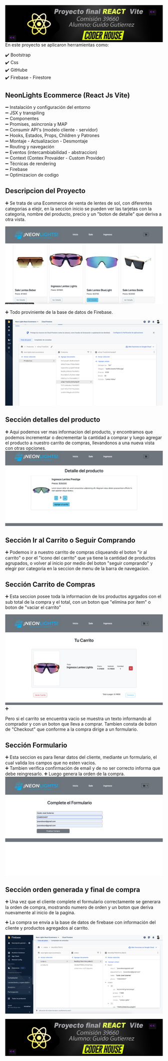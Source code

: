 <img src='./imgReadme/React1.png' align='left'>

<br>


En este proyecto se aplicaron herramientas como:

✔️ Bootstrap <br>
✔️ Css <br>
✔️ GitHube <br>
✔️ Firebase - Firestore <br>

<h2> NeonLights Ecommerce (React Js Vite) </h2>

➖ Instalación y configuración del entorno <br>
➖ JSX y transpiling <br>
➖ Componentes <br>
➖ Promises, asincronía y MAP <br>
➖ Consumir API's (modelo cliente - servidor) <br>
➖ Hooks, Estados, Props, Children y Patrones <br>
➖ Montaje - Actualizacion - Desmontaje <br>
➖ Routing y navegación <br>
➖ Eventos (intercambiabilidad - abstraccion) <br>
➖ Context (Contex Provaider - Custom Provider) <br>
➖ Técnicas de rendering <br>
➖ Firebase <br>
➖ Optimizacion de codigo <br>

<h2> Descripcion del Proyecto </h2>

➕ Se trata de una Ecommerce de venta de lentes de sol, con diferentes categorias a elejir,
 en la seccion inicio se pueden ver las tarjetas con la categoria, nombre del producto, precio y un 
 "boton de detalle" que deriva a otra vista. <br>
 
 
 <img src='./imgReadme/Captura5.png' >

 
 
 
➕ Todo proviniente de la base de datos de Firebase. <br>

<img src='./imgReadme/Captura2.png' >


<h2> Sección detalles del producto </h2>
➕ Aqui podemos ver mas informacion del producto, y encontramos que podemos incrementar o decrementar la 
cantidad a comprar y luego agregar el producto a nuestro carrito de compras, llevandonos a una nueva vista con otras opciones.

<img src='./imgReadme/Captura8.png' >
   
 <h2> Sección Ir al Carrito o Seguir Comprando </h2>

➕ Podemos ir a nuestro carrito de compras cliqueando el boton "ir al carrito" o por el "icono del carrito" que ya tiene la cantidad  de productos agrupados, o volver al inicio por medio del boton "seguir comprando" y elegir por categoria en la seccion de menu de la barra de navegacion.

<h2> Sección Carrito de Compras </h2>
➕ Esta seccion posee toda la informacion de los productos agrgados con el sub total de la compra y el total, con un boton que "elimina por item" o boton de "vaciar el carrito" 

<img src='./imgReadme/Captura7.png' >➕

Pero si el carrito se encuentra vacio se muestra un texto informando al comprador y con un boton que lleva a comprar. Tambien consta de  boton de "Checkout" que conforme a la compra dirige a un formulario.

 <h2> Sección Formulario </h2>
➕ Esta seccion es para llenar datos del cliente, mediante un formulario, el cual valida los campos que no esten vacios.
<br>
➕ Tambien verifica confirmación de email y de no ser correcto informa que debe reingresarlo.
➕ Luego genera la orden de la compra.

<img src='./imgReadme/Captura6.png' >


<h2> Sección orden generada y final de compra</h2>
➕ Una vez que el cliente complete el formulario correctamente se generara la orden de compra, mostrando numero de orden y un boton que deriva nuevamente al inicio de la pagina. 


➕ La compra se envía a la base de datos de firebase con información del cliente y productos agregados al carrito. <br>

<img src='./imgReadme/Captura3.png' >

<img src='./imgReadme/React1.png' align='center'><br> 

 








